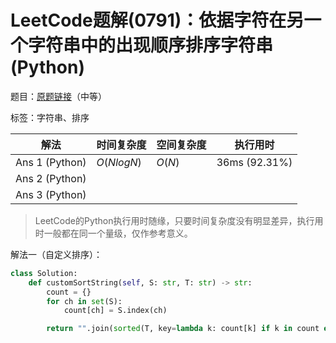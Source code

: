 # LeetCode题解(0791)：依据字符在另一个字符串中的出现顺序排序字符串(Python)

题目：[原题链接](https://leetcode-cn.com/problems/custom-sort-string/)（中等）

标签：字符串、排序

| 解法           | 时间复杂度 | 空间复杂度 | 执行用时      |
| -------------- | ---------- | ---------- | ------------- |
| Ans 1 (Python) | $O(NlogN)$ | $O(N)$     | 36ms (92.31%) |
| Ans 2 (Python) |            |            |               |
| Ans 3 (Python) |            |            |               |

>  LeetCode的Python执行用时随缘，只要时间复杂度没有明显差异，执行用时一般都在同一个量级，仅作参考意义。

解法一（自定义排序）：

```python
class Solution:
    def customSortString(self, S: str, T: str) -> str:
        count = {}
        for ch in set(S):
            count[ch] = S.index(ch)

        return "".join(sorted(T, key=lambda k: count[k] if k in count else -1))
```